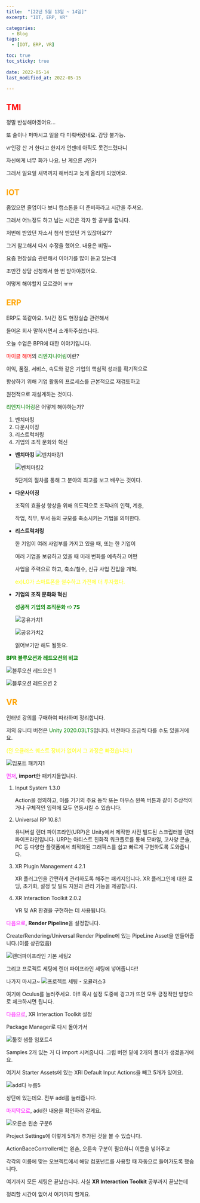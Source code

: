 ```yaml
---
title:  "[22년 5월 13일 ~ 14일]"
excerpt: "IOT, ERP, VR"

categories:
  - Blog
tags:
  - [IOT, ERP, VR]

toc: true
toc_sticky: true
 
date: 2022-05-14
last_modified_at: 2022-05-15

---
```


## <span style="color:red">TMI</span>
정말 반성해야겠어요... 

또 술이나 퍼마시고 일을 다 미뤄버렸네요. 감당 불가능.

vr인강 산 거 한다고 한지가 언젠데 아직도 못건드렸다니

자신에게 너무 화가 나요. 난 게으른 J인가

그래서 일요일 새벽까지 해버리고 늦게 올리게 되었어요.

## <span style="color:orange">IOT</span>

좀있으면 졸업이다 보니 캡스톤을 더 준비하라고 시간을 주셔요.

그래서 어느정도 하고 남는 시간은 각자 할 공부를 합니다.

저번에 받았던 자소서 첨삭 받았던 거 있잖아요??

그거 참고해서 다시 수정을 했어요. 내용은 비밀~

요즘 현장실습 관련해서 이야기를 많이 듣고 있는데

조만간 상담 신청해서 한 번 받아야겠어요.

어떻게 해야할지 모르겠어 ㅠㅠ

## <span style="color:orange">ERP</span>

ERP도 똑같아요. 1시간 정도 현장실습 관련해서

들어온 회사 말하시면서 소개하주셨습니다.

오늘 수업은 BPR에 대한 이야기입니다.

<span style="color:red">마이클 해머</span>의 <span style="color:green">리엔지니어링</span>이란?

 이익, 품질, 서비스, 속도와 같은 기업의 핵심적 성과를 획기적으로

 향상하기 위해 기업 활동의 프로세스를 근본적으로 재검토하고 
 
 원천적으로 재설계하는 것이다.

<span style="color:green">리엔지니어링</span>은 어떻게 해야하는가?

1. 벤치마킹
2. 다운사이징
3. 리스트럭처링
4. 기업의 조직 문화와 혁신

- **벤치마킹**
![벤치마킹1](https://user-images.githubusercontent.com/102167336/168474435-da5051f9-530d-41b4-a5dc-8c3aca172aa3.png)

  ![벤치마킹2](https://user-images.githubusercontent.com/102167336/168474436-e093947a-6ea9-40b9-bafc-3adcaf6e56e7.png)

  5단계의 절차를 통해 그 분야의 최고를 보고 배우는 것이다.


- **다운사이징**

    조직의 효율성 향상을 위해 의도적으로 조직내의 인력, 계층,
    
    작업, 직무, 부서 등의 규모를 축소시키는 기법을 의미한다.

- **리스트럭처링**

    한 기업이 여러 사업부를 가지고 있을 때, 또는 한 기업이

    여러 기업을 보유하고 있을 때 미래 변화를 예측하고 어떤

    사업을 주력으로 하고, 축소/철수, 신규 사업 진입을 개혁.

    <span style="color:yellow">ex)LG가 스마트폰을 철수하고 가전에 더 투자했다.</span>

- **기업의 조직 문화와 혁신**

    <span style="color:green">**성공적 기업의 조직문화 ⇨ 7S**</span>

    ![공유가치1](https://user-images.githubusercontent.com/102167336/168475935-c9fbb2d9-38df-49d9-8513-0ea39ef68bdf.png)

    ![공유가치2](https://user-images.githubusercontent.com/102167336/168475937-1cbf8b81-028f-4443-8066-6e4d7bf93811.png)

    읽어보기만 해도 될듯요.

<span style="color:green">**BPR 블루오션과 레드오션의 비교**</span>

![블루오션 레드오션 1](https://user-images.githubusercontent.com/102167336/168476235-18d05149-13ec-47a0-bee7-511bc170399c.png)

![블루오션 레드오션 2](https://user-images.githubusercontent.com/102167336/168476236-e3c9b79e-20cc-4d03-ba84-c2bdeff665d0.png)

## <span style="color:orange">VR</span>
인터넷 강의를 구매하여 따라하며 정리합니다.

저의 유니티 버전은 <span style="color:green">Unity 2020.03LTS</span>입니다. 버전마다 조금씩 다를 수도 있을거에요.

<span style="color:yellow">(전 오큘러스 퀘스트 장비가 없어서 그 과정은 빠졌습니다.)</span>

![임포트 패키지1](https://user-images.githubusercontent.com/102167336/168565116-064417a8-c8a5-4cd8-ba25-c5e164170179.png)

<span style="color:Fuchsia">먼저</span>, **import**한 패키지들입니다.

1. Input System 1.3.0
   
   Action을 정의하고, 이를 기기의 주요 동작 또는 마우스 왼쪽 버튼과 같이 추상적이거나 구체적인 입력에 모두 연동시킬 수 있습니다.

2. Universal RP 10.8.1
  
    유니버설 렌더 파이프라인(URP)은 Unity에서 제작한 사전 빌드된 스크립터블 렌더 파이프라인입니다. URP는 아티스트 친화적 워크플로를 통해 모바일, 고사양 콘솔, PC 등 다양한 플랫폼에서 최적화된 그래픽스를 쉽고 빠르게 구현하도록 도와줍니다.

3. XR Plugin Management 4.2.1

    XR 플러그인을 간편하게 관리하도록 해주는 패키지입니다. XR 플러그인에 대한 로딩, 초기화, 설정 및 빌드 지원과 관리 기능을 제공합니다.

4. XR Interaction Toolkit 2.0.2

    VR 및 AR 환경을 구현하는 데 사용됩니다.

<span style="color:Fuchsia">다음으로</span>, **Render Pipeline**을 설정합니다.

Create/Rendering/Universal Render Pipeline에 있는 PipeLine Asset을 만들어줍니다.(이름 상관없음)

![랜더파이프라인 기본 세팅2](https://user-images.githubusercontent.com/102167336/168565112-2a5fcb06-c49b-49ff-9a14-dce3c8fc12e1.png)

그리고 프로젝트 세팅에 렌더 파이프라인 세팅에 넣어줍니다!!

나가지 마시고~ 
![프로젝트 세팅 - 오큘러스3](https://user-images.githubusercontent.com/102167336/168565123-e7b1a948-d096-4003-90b8-b21745784c76.png)

여기에 Oculus를 눌러주세요. 아!! 혹시 설정 도중에 경고가 뜨면 모두 긍정적인 방향으로 체크하시면 됩니다. 

<span style="color:Fuchsia">다음으로</span>, XR Interaction Toolkit 설정

Package Manager로 다시 돌아가서 

![툴킷 샘플 임포트4](https://user-images.githubusercontent.com/102167336/168565119-04dccb21-9cca-4303-95c5-a589767c5033.png)

Samples 2개 있는 거 다 import 시켜줍니다. 그럼 버전 밑에 2개의 폴더가 생겼을거에요. 

여기서 Starter Assets에 있는 XRI Default Input Actions을 빼고 5개가 있어요.

![add다 누름5](https://user-images.githubusercontent.com/102167336/168565108-5bbf735c-d7f0-47a4-9855-7b4a90bb387d.png)

상단에 있는데요. 전부 add를 눌러줍니다.

<span style="color:Fuchsia">마지막으로</span>, add한 내용을 확인하러 갈게요.

![오른손 왼손 구분6](https://user-images.githubusercontent.com/102167336/168565115-287360a2-8c92-4683-94c5-15e6af55f73f.png)

Project Settings에 이렇게 5개가 추가된 것을 볼 수 있습니다.

ActionBaceController에는 왼손, 오른속 구분이 필요하니 이름을 넣어주고

각각의 이름에 맞는 오브젝트에서 해당 컴포넌트를 사용할 때 자동으로 들어가도록 했습니다.

여기까지 모든 세팅은 끝났습니다. 사실 **XR Interaction Toolkit** 공부까지 끝났는데

정리할 시간이 없어서 여기까지 할게요. 





















